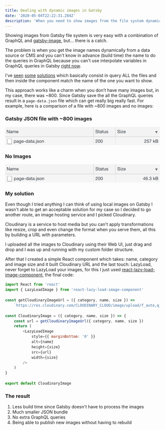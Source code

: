 ```yaml
---
title: Dealing with dynamic images in Gatsby
date: '2020-05-04T22:22:31.284Z'
description: 'When you need to show images from the file system dynamically you need to be clever and sometimes system files is not enough.'
---
```


Showing images from Gatsby file system is very easy with a combination of GraphQL and [gatsby-image](https://www.gatsbyjs.org/packages/gatsby-image/), but... there is a catch.

The problem is when you get the image names dynamically from a data source or CMS and you can't know in advance (build time) the name to do the queries in GraphQL because you can't use interpolate variables in GraphQL queries in Gatsby [right now](https://github.com/gatsbyjs/gatsby/issues/5069).

I've [seen](https://noahgilmore.com/blog/easy-gatsby-image-components/) [some](https://stackoverflow.com/a/56508865) [solutions](https://codebushi.com/using-gatsby-image/) which basically consist in query ALL the files and then inside the component match the name of the one you want to show.

This approach works like a charm when you don’t have many images but, in my case, there was ~800. Since Gatsby save the all the GraphQL queries result in a `page-data.json` file which can get really big really fast. For example, here is a comparison of a file with ~800 images and no images:

### Gatsby JSON file with ~800 images
![page-data-compare-01](./page-data-compare-01.jpg)

### No Images
![page-data-compare-02](./page-data-compare-02.jpg)

### My solution
Even though I tried anything I can think of using local images on Gatsby I wasn't able to get an acceptable solution for my case so I decided to go another route, an image hosting service and I picked Cloudinary.

Cloudinary is a service to host media but you can't apply transformations like resize, crop and even change the format when you serve them, all this by building a URL with parameters.

I uploaded all the images to Cloudinary using their Web UI, just drag and drop and I was up and running with my custom folder structure.

After that I created a simple React component which takes: name, category and image size and it built Cloudinary URL and the last touch: LazyLoad, never forget to LazyLoad your images, for this I just used [react-lazy-load-image-component](https://www.npmjs.com/package/react-lazy-load-image-component), the final code:

```javascript
import React from 'react'
import { LazyLoadImage } from 'react-lazy-load-image-component'

const getCloudinaryImageUrl = ({ category, name, size }) =>
    `https://res.cloudinary.com/CLOUDINARY_CLOUD/image/upload/f_auto,q_auto,c_pad,w_${size},h_${size}/lapulpe/${category}/${name}`

const CloudinaryImage = ({ category, name, size }) => {
    const url = getCloudinaryImageUrl({ category, name, size })
    return (
        <LazyLoadImage
            style={{ marginBottom: '0' }}
            alt={name}
            height={size}
            src={url}
            width={size}
        />
    )
}

export default CloudinaryImage
```

### The result

1. Less build time since Gatsby doesn't have to process the images
2. Much smaller JSON bundle
3. No extra GraphQL queries
4. Being able to publish new images without having to rebuild